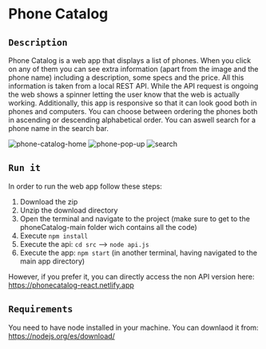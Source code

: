# Phone Catalog

## `Description`
Phone Catalog is a web app that displays a list of phones. When you click on any of them you can see extra information (apart from the image and the phone name) including a description, some specs and the price. All this information is taken from a local REST API. While the API request is ongoing the web shows a spinner letting the user know that the web is actually working. Additionally, this app is responsive so that it can look good both in phones and computers. You can choose between ordering the phones both in ascending or descending alphabetical order. You can aswell search for a phone name in the search bar. 

![phone-catalog-home](https://user-images.githubusercontent.com/78595379/140080615-441844d1-cea7-4bc3-8ec9-5a2cbe155036.PNG)
![phone-pop-up](https://user-images.githubusercontent.com/78595379/140080892-d746345e-2c8e-48dc-b15d-8905f60fc8a1.PNG)
![search](https://user-images.githubusercontent.com/78595379/140081197-23099cae-9154-4619-87bd-23461a276915.PNG)

## `Run it`
In order to run the web app follow these steps:
1. Download the zip
2. Unzip the download directory
3. Open the terminal and navigate to the project (make sure to get to the phoneCatalog-main folder wich contains all the code)
4. Execute `npm install`
5. Execute the api: `cd src` -->  `node api.js`
6. Execute the app: `npm start` (in another terminal, having navigated to the main app directory)

However, if you prefer it, you can directly access the non API version here: https://phonecatalog-react.netlify.app

## `Requirements`

You need to have node installed in your machine. You can downlaod it from: https://nodejs.org/es/download/

